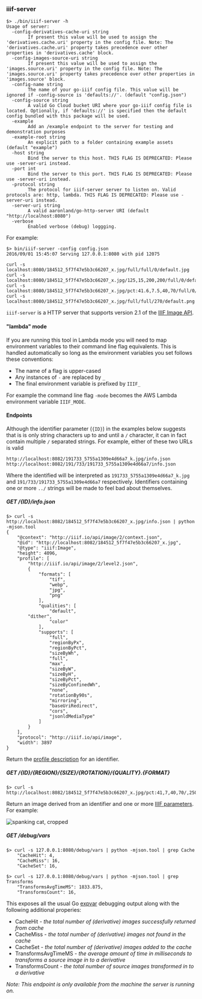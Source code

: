 ### iiif-server

```
$> ./bin/iiif-server -h
Usage of server:
  -config-derivatives-cache-uri string
    	If present this value will be used to assign the 'derivatives.cache.uri' property in the config file. Note: The 'derivatives.cache.uri' property takes precedence over other properties in 'derivatives.cache' block.
  -config-images-source-uri string
    	If present this value will be used to assign the 'images.source.uri' property in the config file. Note: The 'images.source.uri' property takes precedence over other properties in 'images.source' block.
  -config-name string
    	The name of your go-iiif config file. This value will be ignored if -config-source is 'defaults://'. (default "config.json")
  -config-source string
    	A valid Go Cloud bucket URI where your go-iiif config file is located. Optionally, if 'defaults://' is specified then the default config bundled with this package will be used.
  -example
    	Add an /example endpoint to the server for testing and demonstration purposes
  -example-root string
    	An explicit path to a folder containing example assets (default "example")
  -host string
    	Bind the server to this host. THIS FLAG IS DEPRECATED: Please use -server-uri instead.
  -port int
    	Bind the server to this port. THIS FLAG IS DEPRECATED: Please use -server-uri instead.
  -protocol string
    	The protocol for iiif-server server to listen on. Valid protocols are: http, lambda. THIS FLAG IS DEPRECATED: Please use -server-uri instead.
  -server-uri string
    	A valid aaronland/go-http-server URI (default "http://localhost:8080")
  -verbose
    	Enabled verbose (debug) loggging.
```

For example:

```
$> bin/iiif-server -config config.json
2016/09/01 15:45:07 Serving 127.0.0.1:8080 with pid 12075

curl -s localhost:8080/184512_5f7f47e5b3c66207_x.jpg/full/full/0/default.jpg
curl -s localhost:8080/184512_5f7f47e5b3c66207_x.jpg/125,15,200,200/full/0/default.jpg
curl -s localhost:8080/184512_5f7f47e5b3c66207_x.jpg/pct:41.6,7.5,40,70/full/0/default.jpg
curl -s localhost:8080/184512_5f7f47e5b3c66207_x.jpg/full/full/270/default.png
```

`iiif-server` is a HTTP server that supports version 2.1 of the [IIIF Image API](http://iiif.io/api/image/2.1/).

#### "lambda" mode

If you are running this tool in Lambda mode you will need to map environment variables to their command line flag equivalents. This is handled automatically so long as the environment variables you set follows these conventions:

* The name of a flag is upper-cased
* Any instances of `-` are replaced by `_`
* The final environment variable is prefixed by `IIIF_`

For example the command line flag `-mode` becomes the AWS Lambda environment variable `IIIF_MODE`.

#### Endpoints

Although the identifier parameter (`{ID}`) in the examples below suggests that is is only string characters up to and until a `/` character, it can in fact contain multiple `/` separated strings. For example, either of these two URLs is valid

```
http://localhost:8082/191733_5755a1309e4d66a7_k.jpg/info.json
http://localhost:8082/191/733/191733_5755a1309e4d66a7/info.json
```

Where the identified will be interpreted as `191733_5755a1309e4d66a7_k.jpg` and `191/733/191733_5755a1309e4d66a7` respectively. Identifiers containing one or more `../` strings will be made to feel bad about themselves.

##### GET /{ID}/info.json

```
$> curl -s http://localhost:8082/184512_5f7f47e5b3c66207_x.jpg/info.json | python -mjson.tool
{
    "@context": "http://iiif.io/api/image/2/context.json",
    "@id": "http://localhost:8082/184512_5f7f47e5b3c66207_x.jpg",
    "@type": "iiif:Image",
    "height": 4096,
    "profile": [
        "http://iiif.io/api/image/2/level2.json",
        {
            "formats": [
                "tif",
                "webp",
                "jpg",
                "png"
            ],
            "qualities": [
                "default",
		"dither",
                "color"
            ],
            "supports": [
                "full",
                "regionByPx",
                "regionByPct",
                "sizeByWh",
                "full",
                "max",
                "sizeByW",
                "sizeByH",
                "sizeByPct",
                "sizeByConfinedWh",
                "none",
                "rotationBy90s",
                "mirroring",
                "baseUriRedirect",
                "cors",
                "jsonldMediaType"
            ]
        }
    ],
    "protocol": "http://iiif.io/api/image",
    "width": 3897
}
```

Return the [profile description](http://iiif.io/api/image/2.1/#profile-description) for an identifier.

##### GET /{ID}/{REGION}/{SIZE}/{ROTATION}/{QUALITY}.{FORMAT}

```
$> curl -s http://localhost:8082/184512_5f7f47e5b3c66207_x.jpg/pct:41,7,40,70/,250/0/default.jpg
```

Return an image derived from an identifier and one or more [IIIF parameters](http://iiif.io/api/image/2.1/#image-request-parameters). For example:

![spanking cat, cropped](misc/go-iiif-crop.jpg)

##### GET /debug/vars

```
$> curl -s 127.0.0.1:8080/debug/vars | python -mjson.tool | grep Cache
    "CacheHit": 4,
    "CacheMiss": 16,
    "CacheSet": 16,

$> curl -s 127.0.0.1:8080/debug/vars | python -mjson.tool | grep Transforms
    "TransformsAvgTimeMS": 1833.875,
    "TransformsCount": 16,
```

This exposes all the usual Go [expvar](https://golang.org/pkg/expvar/) debugging output along with the following additional properies:

* CacheHit - _the total number of (derivative) images successfully returned from cache_
* CacheMiss - _the total number of (derivative) images not found in the cache_
* CacheSet - _the total number of (derivative) images added to the cache_
* TransformsAvgTimeMS - _the average amount of time in milliseconds to transforms a source image in to a derivative_
* TransformsCount - _the total number of source images transformed in to a derivative_

_Note: This endpoint is only available from the machine the server is running on._
